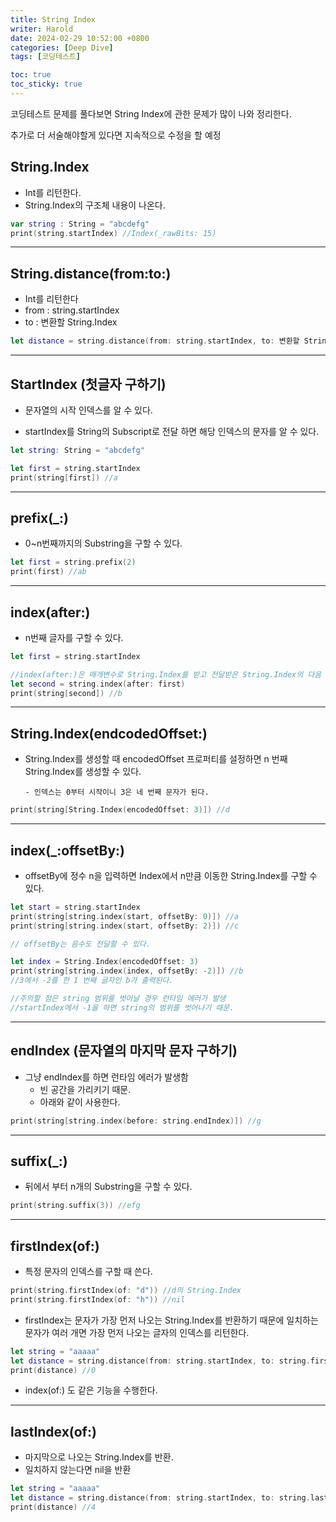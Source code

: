 ```yaml
---
title: String Index
writer: Harold
date: 2024-02-29 10:52:00 +0800
categories: [Deep Dive]
tags: [코딩테스트]

toc: true
toc_sticky: true
---
```

코딩테스트 문제를 풀다보면 String Index에 관한 문제가 많이 나와 정리한다.

추가로 더 서술해야할게 있다면 지속적으로 수정을 할 예정


## String.Index
- Int를 리턴한다.
- String.Index의 구조체 내용이 나온다.
```swift
var string : String = "abcdefg"
print(string.startIndex) //Index(_rawBits: 15)
```
---

## String.distance(from:to:)
- Int를 리턴한다
 - from : string.startIndex
  - to : 변환할 String.Index

```swift
let distance = string.distance(from: string.startIndex, to: 변환할 String.Index)
```
---
## StartIndex (첫글자 구하기)
- 문자열의 시작 인덱스를 알 수 있다.
  
 - startIndex를 String의 Subscript로 전달 하면 해당 인덱스의 문자를 알 수 있다.

```swift
let string: String = "abcdefg"

let first = string.startIndex
print(string[first]) //a
```
---
## prefix(_:)
- 0~n번째까지의 Substring을 구할 수 있다.
```swift
let first = string.prefix(2)
print(first) //ab
```

---

## index(after:)
- n번째 글자를 구할 수 있다.

```swift
let first = string.startIndex

//index(after:)은 매개변수로 String.Index를 받고 전달받은 String.Index의 다음 String.Index를 구할 수 있다.
let second = string.index(after: first)
print(string[second]) //b

```
---
## String.Index(endcodedOffset:)
	
  - String.Index를 생성할 때 encodedOffset 프로퍼티를 설정하면 n 번째 String.Index를 생성할 수 있다.
		
        - 인덱스는 0부터 시작이니 3은 네 번째 문자가 된다.

```swift
print(string[String.Index(encodedOffset: 3)]) //d
```
---

## index(_:offsetBy:)
- offsetBy에 정수 n을 입력하면 Index에서 n만큼 이동한 String.Index를 구할 수 있다.

```swift
let start = string.startIndex
print(string[string.index(start, offsetBy: 0)]) //a
print(string[string.index(start, offsetBy: 2)]) //c

// offsetBy는 음수도 전달할 수 있다.

let index = String.Index(encodedOffset: 3)
print(string[string.index(index, offsetBy: -2)]) //b
//3에서 -2를 한 1 번째 글자인 b가 출력된다.

//주의할 점은 string 범위를 벗어날 경우 런타임 에러가 발생
//startIndex에서 -1을 하면 string의 범위를 벗어나기 때문.
```
---
## endIndex (문자열의 마지막 문자 구하기)

- 그냥 endIndex를 하면 런타임 에러가 발생함
    - 빈 공간을 가리키기 때문.
  - 아래와 같이 사용한다.

```swift
print(string[string.index(before: string.endIndex)]) //g
```
---
## suffix(_:)

- 뒤에서 부터 n개의 Substring을 구할 수 있다.
```swift
print(string.suffix(3)) //efg
```
---
## firstIndex(of:)

- 특정 문자의 인덱스를 구할 때 쓴다.
```swift
print(string.firstIndex(of: "d")) //d의 String.Index
print(string.firstIndex(of: "h")) //nil
```
	
- firstIndex는 문자가 가장 먼저 나오는 String.Index를 반환하기 때문에 일치하는 문자가 여러 개면 가장 먼저 나오는 글자의 인덱스를 리턴한다.

```swift
let string = "aaaaa"
let distance = string.distance(from: string.startIndex, to: string.firstIndex(of: "a")!)
print(distance) //0
```
- index(of:) 도 같은 기능을 수행한다.

---
## lastIndex(of:)
- 마지막으로 나오는 String.Index를 반환.
- 일치하지 않는다면 nil을 반환
```swift
let string = "aaaaa"
let distance = string.distance(from: string.startIndex, to: string.lastIndex(of: "a")!)
print(distance) //4
```